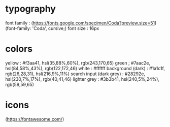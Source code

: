 
# typography

font family : (https://fonts.google.com/specimen/Coda?preview.size=51) (font-family: 'Coda', cursive;)
font size : 16px 

# colors

yellow : #f3aa41, hsl(35,88%,60%), rgb(243,170,65)
green ; #7aac2e, hsl(84,58%,43%), rgb(122,172,46)
white : #ffffff
background (dark) : #1a1c1f, rgb(26,28,31), hsl(216,9%,11%)
search input (dark grey) : #28292e, hsl(230,7%,17%), rgb(40,41,46)
lighter grey : #3b3b41, hsl(240,5%,24%), rgb(59,59,65)

# icons 

(https://fontawesome.com/)